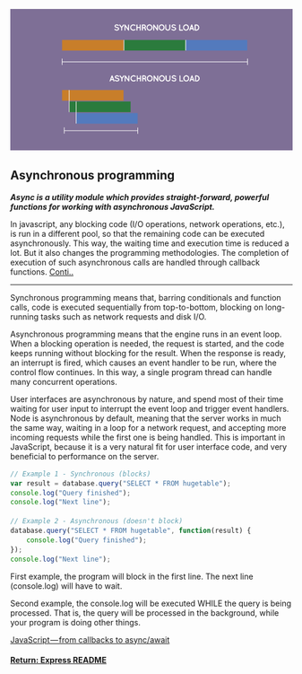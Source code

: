 ![jsAsync](../img/jsAsync.png)
## Asynchronous programming

___Async is a utility module which provides straight-forward, powerful functions for working with asynchronous JavaScript.___

In javascript, any blocking code (I/O operations, network operations, etc.), is run in a different pool, so that the remaining code can be executed asynchronously. This way, the waiting time and execution time is reduced a lot. But it also changes the programming methodologies. The completion of execution of such asynchronous calls are handled through callback functions. [Conti..](http://ketangupta.in/blog/development/2018/01/19/async-auto/)

---

Synchronous programming means that, barring conditionals and function calls, code is executed sequentially from top-to-bottom, blocking on long-running tasks such as network requests and disk I/O.

Asynchronous programming means that the engine runs in an event loop. When a blocking operation is needed, the request is started, and the code keeps running without blocking for the result. When the response is ready, an interrupt is fired, which causes an event handler to be run, where the control flow continues. In this way, a single program thread can handle many concurrent operations.

User interfaces are asynchronous by nature, and spend most of their time waiting for user input to interrupt the event loop and trigger event handlers.
Node is asynchronous by default, meaning that the server works in much the same way, waiting in a loop for a network request, and accepting more incoming requests while the first one is being handled.
This is important in JavaScript, because it is a very natural fit for user interface code, and very beneficial to performance on the server.
```js
// Example 1 - Synchronous (blocks)
var result = database.query("SELECT * FROM hugetable");
console.log("Query finished");
console.log("Next line");

// Example 2 - Asynchronous (doesn't block) 
database.query("SELECT * FROM hugetable", function(result) {
    console.log("Query finished");
});
console.log("Next line");
```
First example, the program will block in the first line. The next line (console.log) will have to wait.

Second example, the console.log will be executed WHILE the query is being processed. That is, the query will be processed in the background, while your program is doing other things.

[JavaScript — from callbacks to async/await](https://medium.freecodecamp.org/javascript-from-callbacks-to-async-await-1cc090ddad99)

#### [Return: Express README](../README.md)
